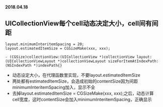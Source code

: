 **2018.04.18**

## UICollectionView每个cell动态决定大小，cell间有间距

```
layout.minimumInteritemSpacing = 20;
layout.estimatedItemSize = CGSizeMake(xxx, xxx);

- (CGSize)collectionView:(UICollectionView *)collectionView layout:(UICollectionViewLayout *)collectionViewLayout sizeForItemAtIndexPath:(NSIndexPath *)indexPath{}
```
* 动态设定大小，在代理函数里实现，不要layout.estimatedItemSize
* 两处都有estimatedItemSize，会造成初始的contentSize因为间距minimumInteritemSpacing加入，显示不全
* 去掉layout.estimatedItemSize = CGSizeMake(xxx, xxx);之后，动态计算cell宽度，这时contentSize会加入minimumInteritemSpacing，正确显示

